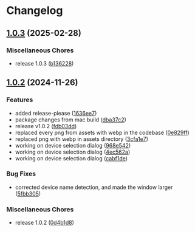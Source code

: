# Changelog

## [1.0.3](https://github.com/MemerGamer/ear-web-electron/compare/v1.0.2...v1.0.3) (2025-02-28)


### Miscellaneous Chores

* release 1.0.3 ([b136228](https://github.com/MemerGamer/ear-web-electron/commit/b136228fd292ca0cdf86fbcec1cb9581b081e2e1))

## [1.0.2](https://github.com/MemerGamer/ear-web-electron/compare/v1.0.1...v1.0.2) (2024-11-26)


### Features

* added release-please ([1636ee7](https://github.com/MemerGamer/ear-web-electron/commit/1636ee7bd1207d711790814647fbb56f787c7bfe))
* package changes from mac build ([dba37c2](https://github.com/MemerGamer/ear-web-electron/commit/dba37c26eeac7c789edc1969f79c985a3041cabc))
* release v1.0.2 ([fdb03dd](https://github.com/MemerGamer/ear-web-electron/commit/fdb03dd3a7a8768fd3c1362857aeb19027400fc3))
* replaced every png from assets with webp in the codebase ([0e829ff](https://github.com/MemerGamer/ear-web-electron/commit/0e829ff0229ba3ab7dca8fd334c3e75dec98f379))
* replaced png with webp in assets directory ([3cfa1e7](https://github.com/MemerGamer/ear-web-electron/commit/3cfa1e7c4e8ba16d707c1244c7439de57382a753))
* working on device selection dialog ([968e542](https://github.com/MemerGamer/ear-web-electron/commit/968e542615401223d8140ae619908e602c29d6ce))
* working on device selection dialog ([4ec562a](https://github.com/MemerGamer/ear-web-electron/commit/4ec562a9081e2dc728a752c8170a93177508485b))
* working on device selection dialog ([cabf1de](https://github.com/MemerGamer/ear-web-electron/commit/cabf1de63d763bb0697b9bdb3942eb616238a3b9))


### Bug Fixes

* corrected device name detection, and made the window larger ([5fbb305](https://github.com/MemerGamer/ear-web-electron/commit/5fbb30536797497ec04bd0ef982c3e7178eb55af))


### Miscellaneous Chores

* release 1.0.2 ([0d4b1d8](https://github.com/MemerGamer/ear-web-electron/commit/0d4b1d89244cff668bb2ff0bbc80de3ca22ee3d4))
